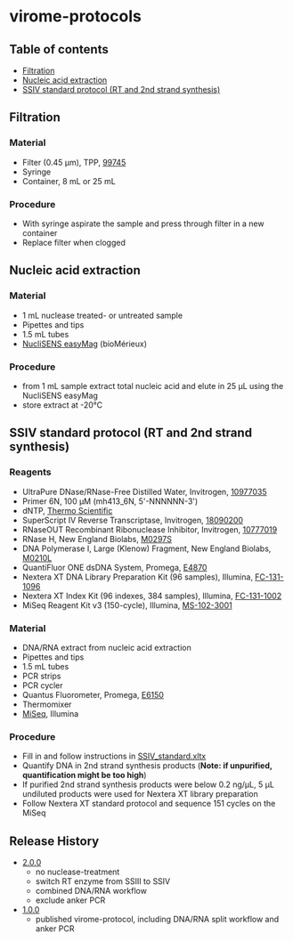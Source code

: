 # virome-protocols

## Table of contents

* [Filtration](#filtration)
* [Nucleic acid extraction](#nucleic-acid-extraction)
* [SSIV standard protocol (RT and 2nd strand synthesis)](#ssiv-standard-protocol-rt-and-2nd-strand-synthesis)

## Filtration
### Material
* Filter (0.45 µm), TPP, [99745](http://www.tpp.ch/page/produkte/12_filtration_spritzenfilter.php?lang=DE)
* Syringe
* Container, 8 mL or 25 mL

### Procedure
* With syringe aspirate the sample and press through filter in a new container
* Replace filter when clogged

## Nucleic acid extraction
### Material
* 1 mL nuclease treated- or untreated sample
* Pipettes and tips
* 1.5 mL tubes
* [NucliSENS easyMag](http://www.biomerieux-usa.com/clinical/nuclisens-easymag) (bioMérieux)

### Procedure
* from 1 mL sample extract total nucleic acid and elute in 25 µL using the NucliSENS easyMag
* store extract at -20°C

## SSIV standard protocol (RT and 2nd strand synthesis)
### Reagents
* UltraPure DNase/RNase-Free Distilled Water, Invitrogen, [10977035](https://www.thermofisher.com/order/catalog/product/10977035)
* Primer 6N, 100 µM (mh413_6N, 5'-NNNNNN-3')
* dNTP, [Thermo Scientific](https://www.thermofisher.com/ch/en/home/brands/thermo-scientific/molecular-biology/thermo-scientific-pcr/dntps-ntps-modified-nucleotides.html)
* SuperScript IV Reverse Transcriptase, Invitrogen, [18090200](https://www.thermofisher.com/order/catalog/product/18090200?SID=srch-hj-18090200)
* RNaseOUT Recombinant Ribonuclease Inhibitor, Invitrogen, [10777019](https://www.thermofisher.com/order/catalog/product/10777019)
* RNase H, New England Biolabs, [M0297S](https://www.neb.com/products/m0297-rnase-h#Product%20Information)
* DNA Polymerase I, Large (Klenow) Fragment, New England Biolabs, [M0210L](https://www.neb.com/products/m0210-dna-polymerase-i-large-klenow-fragment)
* QuantiFluor ONE dsDNA System, Promega, [E4870](https://ch.promega.com/products/dna-purification-quantitation/dna-and-rna-quantitation/quantifluor-one-dsdna-system/?catNum=E4870)
* Nextera XT DNA Library Preparation Kit (96 samples), Illumina, [FC-131-1096](https://emea.illumina.com/products/by-type/sequencing-kits/library-prep-kits/nextera-xt-dna.html?langsel=/ch/)
* Nextera XT Index Kit (96 indexes, 384 samples), Illumina, [FC-131-1002](https://emea.illumina.com/products/by-type/sequencing-kits/library-prep-kits/nextera-xt-dna.html?langsel=/ch/)
* MiSeq Reagent Kit v3 (150-cycle), Illumina, [MS-102-3001](https://emea.illumina.com/products/by-type/sequencing-kits/cluster-gen-sequencing-reagents/miseq-reagent-kit-v3.html?langsel=/ch/)

### Material
* DNA/RNA extract from nucleic acid extraction
* Pipettes and tips
* 1.5 mL tubes
* PCR strips
* PCR cycler
* Quantus Fluorometer, Promega, [E6150](https://ch.promega.com/products/fluorometers-luminometers-multimode-readers/fluorometers/quantus-fluorometer/?catNum=E6150)
* Thermomixer
* [MiSeq](https://emea.illumina.com/systems/sequencing-platforms/miseq.html?langsel=/ch/), Illumina

### Procedure
* Fill in and follow instructions in [SSIV_standard.xltx](SSIV_standard.xltx)
* Quantify DNA in 2nd strand synthesis products (**Note: if unpurified, quantification might be too high**)
* If purified 2nd strand synthesis products were below 0.2 ng/µL, 5 µL undiluted products were used for Nextera XT library preparation
* Follow Nextera XT standard protocol and sequence 151 cycles on the MiSeq

## Release History

* [2.0.0](https://github.com/medvir/virome-protocols/releases/tag/v2.0.0)
    * no nuclease-treatment
    * switch RT enzyme from SSIII to SSIV
    * combined DNA/RNA workflow
    * exclude anker PCR
* [1.0.0](https://github.com/medvir/virome-protocols/releases/tag/v1.0.0)
    * published virome-protocol, including DNA/RNA split workflow and anker PCR
